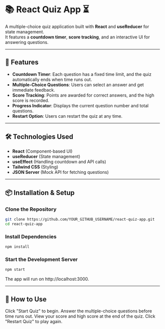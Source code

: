 # 📚 React Quiz App ⏳

A multiple-choice quiz application built with **React** and **useReducer** for state management.  
It features a **countdown timer**, **score tracking**, and an interactive UI for answering questions.

---

## 🚀 Features

- **Countdown Timer**: Each question has a fixed time limit, and the quiz automatically ends when time runs out.
- **Multiple-Choice Questions**: Users can select an answer and get immediate feedback.
- **Score Tracking**: Points are awarded for correct answers, and the high score is recorded.
- **Progress Indicator**: Displays the current question number and total questions.
- **Restart Option**: Users can restart the quiz at any time.

---

## 🛠️ Technologies Used

- **React** (Component-based UI)
- **useReducer** (State management)
- **useEffect** (Handling countdown and API calls)
- **Tailwind CSS** (Styling)
- **JSON Server** (Mock API for fetching questions)

---

## 📦 Installation & Setup

### Clone the Repository
```bash
git clone https://github.com/YOUR_GITHUB_USERNAME/react-quiz-app.git
cd react-quiz-app
```

### Install Dependencies
```bash
npm install
```

### Start the Development Server
```bash
npm start
```
The app will run on http://localhost:3000.

---

## 🎯 How to Use

Click "Start Quiz" to begin.
Answer the multiple-choice questions before time runs out.
View your score and high score at the end of the quiz.
Click "Restart Quiz" to play again.
